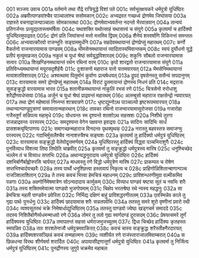 001	सञ्जय उवाच
001a	वर्तमाने तथा रौद्रे रात्रियुद्धे विशां पते
001c	सर्वभूतक्षयकरे धर्मपुत्रो युधिष्ठिरः
002a	अब्रवीत्पाण्डवांश्चैव पाञ्चालांश्च ससोमकान्
002c	अभ्यद्रवत गच्छध्वं द्रोणमेव जिघांसया
003a	राज्ञस्ते वचनाद्राजन्पाञ्चालाः सोमकास्तथा
003c	द्रोणमेवाभ्यवर्तन्त नदन्तो भैरवान्रवान्
004a	तान्वयं प्रतिगर्जन्तः प्रत्युद्यातास्त्वमर्षिताः
004c	यथाशक्ति यथोत्साहं यथासत्त्वं च संयुगे
005a	कृतवर्मा च हार्दिक्यो युधिष्ठिरमुपाद्रवत्
005c	द्रोणं प्रति जिघांसन्तं मत्तो मत्तमिव द्विपम्
006a	शैनेयं शरवर्षाणि विकिरन्तं समन्ततः
006c	अभ्ययात्कौरवो राजन्भूरिः सङ्ग्राममूर्धनि
007a	सहदेवमथायान्तं द्रोणप्रेप्सुं महारथम्
007c	कर्णो वैकर्तनो राजन्वारयामास पाण्डवम्
008a	भीमसेनमथायान्तं व्यादितास्यमिवान्तकम्
008c	स्वयं दुर्योधनो युद्धे प्रतीपं मृत्युमाव्रजत्
009a	नकुलं च युधां श्रेष्ठं सर्वयुद्धविशारदम्
009c	शकुनिः सौबलो राजन्वारयामास सत्वरः
010a	शिखण्डिनमथायान्तं रथेन रथिनां वरम्
010c	कृपो शारद्वतो राजन्वारयामास संयुगे
011a	प्रतिविन्ध्यमथायान्तं मयूरसदृशैर्हयैः
011c	दुःशासनो महाराज यत्तो यत्तमवारयत्
012a	भैमसेनिमथायान्तं मायाशतविशारदम्
012c	अश्वत्थामा पितुर्मानं कुर्वाणः प्रत्यषेधयत्
013a	द्रुपदं वृषसेनस्तु ससैन्यं सपदानुगम्
013c	वारयामास समरे द्रोणप्रेप्सुं महारथम्
014a	विराटं द्रुतमायान्तं द्रोणस्य निधनं प्रति
014c	मद्रराजः सुसङ्क्रुद्धो वारयामास भारत
015a	शतानीकमथायान्तं नाकुलिं रभसं रणे
015c	चित्रसेनो रुरोधाशु शरैर्द्रोणवधेप्सया
016a	अर्जुनं च युधां श्रेष्ठं प्राद्रवन्तं महारथम्
016c	अलम्बुसो महाराज राक्षसेन्द्रो न्यवारयत्
017a	तथा द्रोणं महेष्वासं निघ्नन्तं शात्रवान्रणे
017c	धृष्टद्युम्नोऽथ पाञ्चाल्यो हृष्टरूपमवारयत्
018a	तथान्यान्पाण्डुपुत्राणां समायातान्महारथान्
018c	तावका रथिनो राजन्वारयामासुरोजसा
019a	गजारोहा गजैस्तूर्णं सन्निपत्य महामृधे
019c	योधयन्तः स्म दृश्यन्ते शतशोऽथ सहस्रशः
020a	निशीथे तुरगा राजन्नाद्रवन्तः परस्परम्
020c	समदृश्यन्त वेगेन पक्षवन्त इवाद्रयः
021a	सादिनः सादिभिः सार्धं प्रासशक्त्यृष्टिपाणयः
021c	समागच्छन्महाराज विनदन्तः पृथक्पृथक्
022a	नरास्तु बहवस्तत्र समाजग्मुः परस्परम्
022c	गदाभिर्मुसलैश्चैव नानाशस्त्रैश्च सङ्घशः
023a	कृतवर्मा तु हार्दिक्यो धर्मपुत्रं युधिष्ठिरम्
023c	वारयामास सङ्क्रुद्धो वेलेवोद्वृत्तमर्णवम्
024a	युधिष्ठिरस्तु हार्दिक्यं विद्ध्वा पञ्चभिराशुगैः
024c	पुनर्विव्याध विंशत्या तिष्ठ तिष्ठेति चाब्रवीत्
025a	कृतवर्मा तु सङ्क्रुद्धो धर्मपुत्रस्य मारिष
025c	धनुश्चिच्छेद भल्लेन तं च विव्याध सप्तभिः
026a	अथान्यद्धनुरादाय धर्मपुत्रो युधिष्ठिरः
026c	हार्दिक्यं दशभिर्बाणैर्बाह्वोरुरसि चार्पयत्
027a	माधवस्तु रणे विद्धो धर्मपुत्रेण मारिष
027c	प्राकम्पत च रोषेण सप्तभिश्चार्दयच्छरैः
028a	तस्य पार्थो धनुश्छित्त्वा हस्तावापं निकृत्य च
028c	प्राहिणोन्निशितान्बाणान्पञ्च राजञ्शिलाशितान्
029a	ते तस्य कवचं भित्त्वा हेमचित्रं महाधनम्
029c	प्राविशन्धरणीमुग्रा वल्मीकमिव पन्नगाः
030a	अक्ष्णोर्निमेषमात्रेण सोऽन्यदादाय कार्मुकम्
030c	विव्याध पाण्डवं षष्ट्या सूतं च नवभिः शरैः
031a	तस्य शक्तिममेयात्मा पाण्डवो भुजगोपमाम्
031c	चिक्षेप भरतश्रेष्ठ रथे न्यस्य महद्धनुः
032a	सा हेमचित्रा महती पाण्डवेन प्रवेरिता
032c	निर्भिद्य दक्षिणं बाहुं प्राविशद्धरणीतलम्
033a	एतस्मिन्नेव काले तु गृह्य पार्थः पुनर्धनुः
033c	हार्दिक्यं छादयामास शरैः सन्नतपर्वभिः
034a	ततस्तु समरे शूरो वृष्णीनां प्रवरो रथी
034c	व्यश्वसूतरथं चक्रे निमेषार्धाद्युधिष्ठिरम्
035a	ततस्तु पाण्डवो ज्येष्ठः खड्गचर्म समाददे
035c	तदस्य निशितैर्बाणैर्व्यधमन्माधवो रणे
036a	तोमरं तु ततो गृह्य स्वर्णदण्डं दुरासदम्
036c	प्रेषयत्समरे तूर्णं हार्दिक्यस्य युधिष्ठिरः
037a	तमापतन्तं सहसा धर्मराजभुजच्युतम्
037c	द्विधा चिच्छेद हार्दिक्यः कृतहस्तः स्मयन्निव
038a	ततः शरशतेनाजौ धर्मपुत्रमवाकिरत्
038c	कवचं चास्य सङ्क्रुद्धः शरैस्तीक्ष्णैरदारयत्
039a	हार्दिक्यशरसञ्छिन्नं कवचं तन्महात्मनः
039c	व्यशीर्यत रणे राजंस्ताराजालमिवाम्बरात्
040a	स छिन्नधन्वा विरथः शीर्णवर्मा शरार्दितः
040c	अपायासीद्रणात्तूर्णं धर्मपुत्रो युधिष्ठिरः
041a	कृतवर्मा तु निर्जित्य धर्मपुत्रं युधिष्ठिरम्
041c	पुनर्द्रोणस्य जुगुपे चक्रमेव महाबलः
